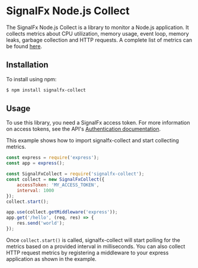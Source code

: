 # SignalFx Node.js Collect

The SignalFx Node.js Collect is a library to monitor a Node.js application. It collects metrics about CPU utilization, memory usage, event loop, memory leaks, garbage collection and HTTP requests. A complete list of metrics can be found [here](metrics.md).

## Installation
To install using npm:
```sh
$ npm install signalfx-collect
```

## Usage
To use this library, you need a SignalFx access token. For more information on access tokens, see the API's [Authentication documentation](https://developers.signalfx.com/basics/authentication.html).


This example shows how to import signalfx-collect and start collecting metrics.

```js
const express = require('express');
const app = express();

const SignalFxCollect = require('signalfx-collect');
const collect = new SignalFxCollect({
    accessToken: 'MY_ACCESS_TOKEN',
    interval: 1000
});
collect.start();

app.use(collect.getMiddleware('express'));
app.get('/hello', (req, res) => {
    res.send('world');
});
```

Once `collect.start()` is called, signalfx-collect will start polling for the metrics based on a provided interval in milliseconds. You can also collect HTTP request metrics by registering a middleware to your express application as shown in the example.
